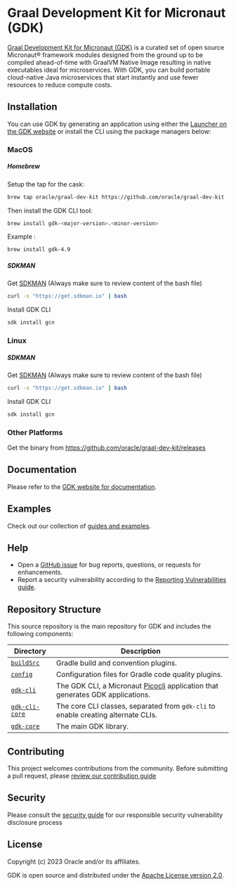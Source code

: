# Graal Development Kit for Micronaut (GDK)

[Graal Development Kit for Micronaut (GDK)](https://graal.cloud/gdk/) is a curated set of open source Micronaut® framework modules designed from the ground up to be compiled ahead-of-time with GraalVM Native Image resulting in native executables ideal for microservices.
With GDK, you can build portable cloud-native Java microservices that start instantly and use fewer resources to reduce compute costs.

## Installation

You can use GDK by generating an application using either the [Launcher on the GDK website][launcher] or install the CLI using the package managers below:

### MacOS

##### Homebrew

Setup the tap for the cask:

```sh
brew tap oracle/graal-dev-kit https://github.com/oracle/graal-dev-kit
```

Then install the GDK CLI tool:

```sh
brew install gdk-<major-version>.<minor-version>
```

Example :

```sh
brew install gdk-4.9 
```

##### SDKMAN

Get [SDKMAN](https://sdkman.io)  (Always make sure to review content of the bash file)
```sh
curl -s "https://get.sdkman.io" | bash
```
Install GDK CLI

```sh
sdk install gcn
```

### Linux

##### SDKMAN

Get [SDKMAN](https://sdkman.io)  (Always make sure to review content of the bash file)
```sh
curl -s "https://get.sdkman.io" | bash
```
Install GDK CLI

```sh
sdk install gcn
```

### Other Platforms

Get the binary from https://github.com/oracle/graal-dev-kit/releases

## Documentation

Please refer to the [GDK website for documentation][docs].

## Examples

Check out our collection of [guides and examples][guides].

## Help

* Open a [GitHub issue][issues] for bug reports, questions, or requests for enhancements.
* Report a security vulnerability according to the [Reporting Vulnerabilities guide][reporting-vulnerabilities].

## Repository Structure

This source repository is the main repository for GDK and includes the following components:

Directory | Description
------------ | -------------
[`buildSrc`](buildSrc/) | Gradle build and convention plugins.
[`config`](config/) | Configuration files for Gradle code quality plugins.
[`gdk-cli`](gdk-cli/) | The GDK CLI, a Micronaut [Picocli](https://picocli.info/) application that generates GDK applications.
[`gdk-cli-core`](gdk-cli-core/) | The core CLI classes, separated from `gdk-cli` to enable creating alternate CLIs.
[`gdk-core`](gdk-core/) | The main GDK library.

## Contributing

This project welcomes contributions from the community. Before submitting a pull request, please [review our contribution guide](./CONTRIBUTING.md)

## Security

Please consult the [security guide](./SECURITY.md) for our responsible security vulnerability disclosure process

## License

Copyright (c) 2023 Oracle and/or its affiliates.

GDK is open source and distributed under the [Apache License version 2.0](LICENSE.txt).

[docs]: https://graal.cloud/gdk/
[guides]: https://graal.cloud/gdk/guides/
[issues]: https://github.com/oracle/graal-dev-kit/issues
[launcher]: https://graal.cloud/gdk/launcher/
[reporting-vulnerabilities]: https://www.oracle.com/corporate/security-practices/assurance/vulnerability/reporting.html
